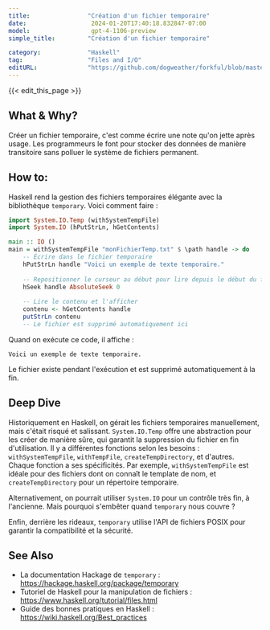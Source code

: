 ```yaml
---
title:                "Création d'un fichier temporaire"
date:                  2024-01-20T17:40:18.832847-07:00
model:                 gpt-4-1106-preview
simple_title:         "Création d'un fichier temporaire"

category:             "Haskell"
tag:                  "Files and I/O"
editURL:              "https://github.com/dogweather/forkful/blob/master/content/fr/haskell/creating-a-temporary-file.md"
---
```


{{< edit_this_page >}}

## What & Why?
Créer un fichier temporaire, c'est comme écrire une note qu'on jette après usage. Les programmeurs le font pour stocker des données de manière transitoire sans polluer le système de fichiers permanent.

## How to:
Haskell rend la gestion des fichiers temporaires élégante avec la bibliothèque `temporary`. Voici comment faire :

```haskell
import System.IO.Temp (withSystemTempFile)
import System.IO (hPutStrLn, hGetContents)

main :: IO ()
main = withSystemTempFile "monFichierTemp.txt" $ \path handle -> do
    -- Écrire dans le fichier temporaire
    hPutStrLn handle "Voici un exemple de texte temporaire."
  
    -- Repositionner le curseur au début pour lire depuis le début du fichier
    hSeek handle AbsoluteSeek 0 
  
    -- Lire le contenu et l'afficher
    contenu <- hGetContents handle
    putStrLn contenu
    -- Le fichier est supprimé automatiquement ici
```

Quand on exécute ce code, il affiche :
```
Voici un exemple de texte temporaire.
```

Le fichier existe pendant l'exécution et est supprimé automatiquement à la fin.

## Deep Dive
Historiquement en Haskell, on gérait les fichiers temporaires manuellement, mais c'était risqué et salissant. `System.IO.Temp` offre une abstraction pour les créer de manière sûre, qui garantit la suppression du fichier en fin d'utilisation. Il y a différentes fonctions selon les besoins : `withSystemTempFile`, `withTempFile`, `createTempDirectory`, et d'autres. Chaque fonction a ses spécificités. Par exemple, `withSystemTempFile` est idéale pour des fichiers dont on connaît le template de nom, et `createTempDirectory` pour un répertoire temporaire.

Alternativement, on pourrait utiliser `System.IO` pour un contrôle très fin, à l'ancienne. Mais pourquoi s'embêter quand `temporary` nous couvre ?

Enfin, derrière les rideaux, `temporary` utilise l'API de fichiers POSIX pour garantir la compatibilité et la sécurité.

## See Also
- La documentation Hackage de `temporary` : https://hackage.haskell.org/package/temporary
- Tutoriel de Haskell pour la manipulation de fichiers : https://www.haskell.org/tutorial/files.html
- Guide des bonnes pratiques en Haskell : https://wiki.haskell.org/Best_practices
